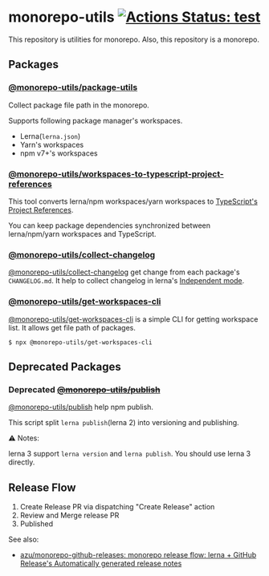 # monorepo-utils [![Actions Status: test](https://github.com/azu/monorepo-utils/workflows/test/badge.svg)](https://github.com/azu/monorepo-utils/actions?query=workflow%3A"test")

This repository is utilities for monorepo.
Also, this repository is a monorepo.

## Packages

### [@monorepo-utils/package-utils](./packages/@monorepo-utils/package-utils)

Collect package file path in the monorepo.

Supports following package manager's workspaces.

- Lerna(`lerna.json`)
- Yarn's workspaces
- npm v7+'s workspaces

### [@monorepo-utils/workspaces-to-typescript-project-references](./packages/@monorepo-utils/workspaces-to-typescript-project-references)

This tool converts lerna/npm workspaces/yarn workspaces to [TypeScript's Project References](https://www.typescriptlang.org/docs/handbook/project-references.html).

You can keep package dependencies synchronized between lerna/npm/yarn workspaces and TypeScript.

### [@monorepo-utils/collect-changelog](./packages/@monorepo-utils/collect-changelog)

[@monorepo-utils/collect-changelog](./packages/@monorepo-utils/collect-changelog) get change from each package's `CHANGELOG.md`.
It help to collect changelog in lerna's [Independent mode](https://github.com/lerna/lerna#independent-mode---independent).

### [@monorepo-utils/get-workspaces-cli](./packages/@monorepo-utils/get-workspaces-cli)

[@monorepo-utils/get-workspaces-cli](./packages/@monorepo-utils/get-workspaces-cli) is a simple CLI for getting workspace list.
It allows get file path of packages.

```shell
$ npx @monorepo-utils/get-workspaces-cli
```

## Deprecated Packages

### **Deprecated** <del>[@monorepo-utils/publish](./packages/@monorepo-utils/publish)</del>

[@monorepo-utils/publish](./archives/publish) help npm publish.

This script split `lerna publish`(lerna 2) into versioning and publishing.

:warning: Notes:

lerna 3 support `lerna version` and `lerna publish`.
You should use lerna 3 directly.

## Release Flow

1. Create Release PR via dispatching "Create Release" action
2. Review and Merge release PR
3. Published

See also:

- [azu/monorepo-github-releases: monorepo release flow: lerna + GitHub Release's Automatically generated release notes](https://github.com/azu/monorepo-github-releases)
